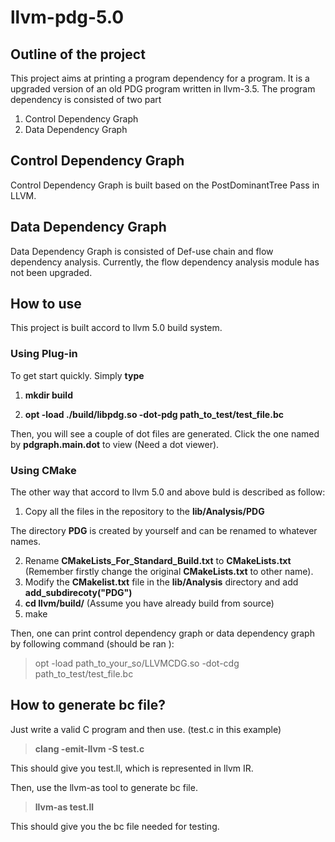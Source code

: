 # llvm-pdg-5.0

## Outline of the project

This project aims at printing a program dependency for a program. It is a upgraded version of an old PDG program written in llvm-3.5.
The program dependency is consisted of two part 
  1. Control Dependency Graph
  2. Data Dependency Graph

## Control Dependency Graph
Control Dependency Graph is built based on the PostDominantTree Pass in LLVM. 

## Data Dependency Graph
Data Dependency Graph is consisted of Def-use chain and flow dependency analysis. 
Currently, the flow dependency analysis module has not been upgraded.  

## How to use
This project is built accord to llvm 5.0 build system. 

### Using Plug-in 
To get start quickly. Simply **type** 

1. **mkdir build**

2. **opt -load ./build/libpdg.so -dot-pdg path_to_test/test_file.bc**

Then, you will see a couple of dot files are generated. Click the one named by **pdgraph.main.dot** to view (Need a dot viewer).

### Using CMake

The other way that accord to llvm 5.0 and above buld is described as follow:

1. Copy all the files in the repository to the **lib/Analysis/PDG** 

The directory **PDG** is created by yourself and can be renamed to whatever names.

2. Rename **CMakeLists_For_Standard_Build.txt** to **CMakeLists.txt** (Remember firstly change the original **CMakeLists.txt** to other name).
3. Modify the **CMakelist.txt** file in the **lib/Analysis** directory and add **add_subdirecoty("PDG")**
4. **cd llvm/build/** (Assume you have already build from source)
5. make

Then, one can print control dependency graph or data dependency graph by following command (should be ran ):

> opt -load path_to_your_so/LLVMCDG.so -dot-cdg path_to_test/test_file.bc 

## How to generate bc file?
Just write a valid C program and then use. (test.c in this example)

> **clang -emit-llvm -S test.c**

This should give you test.ll, which is represented in llvm IR. 

Then, use the llvm-as tool to generate bc file.

> **llvm-as test.ll** 

This should give you the bc file needed for testing.
